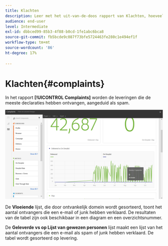 ```yaml
---
title: Klachten
description: Leer met het uit-van-de-doos rapport van Klachten, hoeveel tijd de levering als spam werd verklaard.
audience: end-user
level: Intermediate
exl-id: dbbced99-85b3-4f88-b0cd-1fe1abc6bca8
source-git-commit: fb5bcde9c087f73bfe5724463fe280c1e494ef1f
workflow-type: tm+mt
source-wordcount: '86'
ht-degree: 17%

---
```


# Klachten{#complaints}

In het rapport **[!UICONTROL Complaints]** worden de leveringen die de meeste declaraties hebben ontvangen, aangeduid als spam.

![](assets/delivery_reports_complaints.png)

De **Vloeiende** lijst, die door ontvankelijk domein wordt gesorteerd, toont het aantal ontvangers die een e-mail of junk hebben verklaard. De resultaten van de tabel zijn ook beschikbaar in een diagram en een overzichtsnummer.

De **Geleverde vs op Lijst van gewezen personen** lijst maakt een lijst van het aantal ontvangers die een e-mail als spam of junk hebben verklaard. De tabel wordt gesorteerd op levering.
